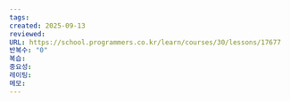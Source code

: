 ```yaml
---
tags:
created: 2025-09-13
reviewed:
URL: https://school.programmers.co.kr/learn/courses/30/lessons/17677
반복수: "0"
복습:
중요성:
레이팅:
메모:
---
```

